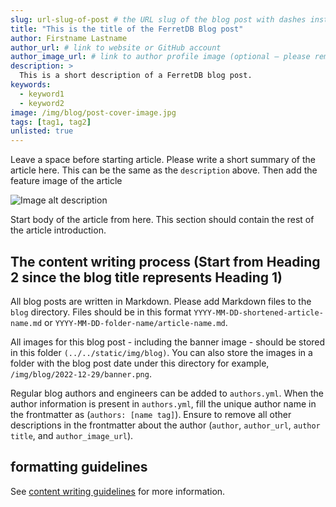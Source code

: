 ```yaml
---
slug: url-slug-of-post # the URL slug of the blog post with dashes instead of spaces
title: "This is the title of the FerretDB Blog post"
author: Firstname Lastname
author_url: # link to website or GitHub account
author_image_url: # link to author profile image (optional – please remove this line if you don't want to use an author image. See below for more info)
description: >
  This is a short description of a FerretDB blog post.
keywords:
  - keyword1
  - keyword2
image: /img/blog/post-cover-image.jpg
tags: [tag1, tag2]
unlisted: true
---
```


Leave a space before starting article.
Please write a short summary of the article here.
This can be the same as the `description` above.
Then add the feature image of the article

![Image alt description](/img/blog/banner-image.jpg) <!---Please add the path for the image banner (i.e. /img/blog/banner-image.png).-->

<!--truncate-->

Start body of the article from here.
This section should contain the rest of the article introduction.

## The content writing process (Start from Heading 2 since the blog title represents Heading 1)

All blog posts are written in Markdown.
Please add Markdown files to the `blog` directory.
Files should be in this format `YYYY-MM-DD-shortened-article-name.md` or `YYYY-MM-DD-folder-name/article-name.md`.

All images for this blog post - including the banner image - should be stored in this folder `(../../static/img/blog)`.
You can also store the images in a folder with the blog post date under this directory for example, `/img/blog/2022-12-29/banner.png`.

Regular blog authors and engineers can be added to `authors.yml`.
When the author information is present in `authors.yml`, fill the unique author name in the frontmatter as (`authors: [name tag]`).
Ensure to remove all other descriptions in the frontmatter about the author (`author`, `author_url`, `author title`, and `author_image_url`).

## formatting guidelines

See [content writing guidelines](../../docs/contributing/writing-guide.md) for more information.
